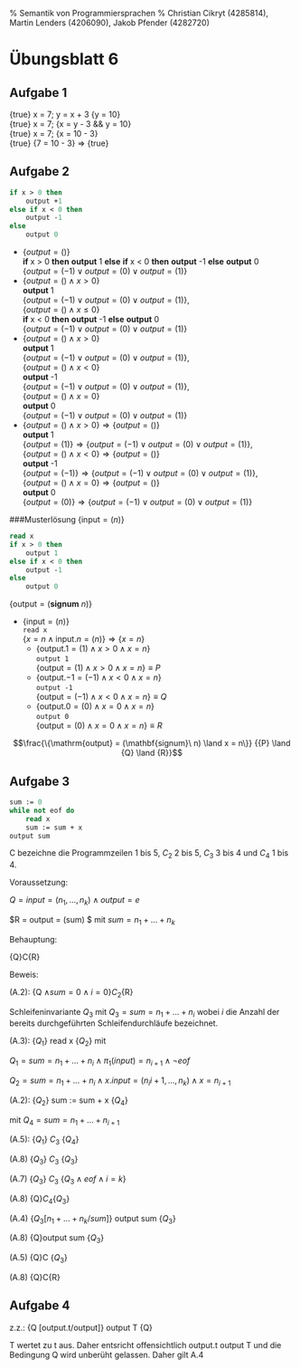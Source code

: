 % Semantik von Programmiersprachen
% Christian Cikryt (4285814), Martin Lenders (4206090), Jakob Pfender (4282720)

Übungsblatt 6
=============

Aufgabe 1
---------

{true} x = 7; y = x + 3 {y = 10} \
{true} x = 7; {x = y - 3 && y = 10} \
{true} x = 7; {x = 10 - 3} \
{true} {7 = 10 - 3} => {true}

Aufgabe 2
---------
```Pascal
if x > 0 then
    output +1
else if x < 0 then
    output -1
else
    output 0
```

* $\{output = ()\}$\
    **if** x > 0 **then** **output** 1 **else** **if** x < 0 **then** **output** -1 **else** **output** 0 \
  $\{output = (-1) \lor output = (0) \lor output = (1)\}$
* $\{output = () \land x > 0\}$\
    **output** 1\
  $\{output = (-1) \lor output = (0) \lor output = (1)\}$, \
  $\{output = () \land x \leq 0\}$\
    **if** x < 0 **then** **output** -1 **else** **output** 0 \
  $\{output = (-1) \lor output = (0) \lor output = (1)\}$
* $\{output = () \land x > 0\}$\
    **output** 1\
  $\{output = (-1) \lor output = (0) \lor output = (1)\}$, \
  $\{output = () \land x < 0\}$\
    **output** -1\
  $\{output = (-1) \lor output = (0) \lor output = (1)\}$, \
  $\{output = () \land x = 0\}$\
    **output** 0 \
  $\{output = (-1) \lor output = (0) \lor output = (1)\}$
* $\{output = () \land x > 0\} \Rightarrow \{output = ()\}$\
    **output** 1\
  $\{output = (1)\} \Rightarrow \{output = (-1) \lor output = (0) \lor output = (1)\}$, \
  $\{output = () \land x < 0\} \Rightarrow \{output = ()\}$\
    **output** -1\
  $\{output = (-1)\} \Rightarrow \{output = (-1) \lor output = (0) \lor output = (1)\}$, \
  $\{output = () \land x = 0\} \Rightarrow \{output = ()\}$\
    **output** 0 \
  $\{output = (0)\} \Rightarrow \{output = (-1) \lor output = (0) \lor output = (1)\}$

###Musterlösung
$\{\mathrm{input} = (n)\}$

```Pascal
read x
if x > 0 then
    output 1
else if x < 0 then
    output -1
else
    output 0
```

$\{\mathrm{output} = (\mathbf{signum}\ n)\}$

* $\{\mathrm{input} = (n)\}$ \
  ``read x`` \
  $\{x = n \land \mathrm{input}.n = (n)\} \Rightarrow \{x = n\}$
    - $\{\mathrm{output}.{1} = (1) \land x > 0 \land x = n\}$ \
        ``output 1`` \
      $\{\mathrm{output} = (1) \land x > 0 \land x = n\} \equiv P$
    - $\{\mathrm{output}.{-1} = (-1) \land x < 0 \land x = n\}$ \
        ``output -1`` \
      $\{\mathrm{output} = (-1) \land x < 0 \land x = n\} \equiv Q$
    - $\{\mathrm{output}.{0} = (0) \land x = 0 \land x = n\}$ \
        ``output 0`` \
      $\{\mathrm{output} = (0) \land x = 0 \land x = n\} \equiv R$
 
$$\frac{\{\mathrm{output} = (\mathbf{signum}\ n) \land x = n\}}
       {{P} \land {Q} \land {R}}$$

Aufgabe 3
---------

```Pascal
sum := 0
while not eof do
	read x
	sum := sum + x
output sum
```
C bezeichne die Programmzeilen 1 bis 5, $C_2$ 2 bis 5, $C_3$ 3 bis 4 und $C_4$ 1 bis 4.

Voraussetzung:

$Q = input = (n_1, \hdots, n_k) \land output = e$

$R = output = (sum) $ mit $sum = n_1 + \hdots + n_k$

Behauptung:

{Q}C{R}

Beweis:

(A.2): {Q $\land sum = 0 \land i = 0$}$C_2${R}

Schleifeninvariante $Q_3$ mit $Q_3 = sum = n_1 + \hdots +  n_i$ wobei $i$ die Anzahl der bereits durchgeführten Schleifendurchläufe bezeichnet.

(A.3): {$Q_1$} read x  {$Q_2$} mit

$Q_1 = sum = n_1 + \hdots + n_i \land \pi_1(input) = n_{i+1} \land \lnot eof$

$Q_2 = sum = n_1 + \hdots + n_i \land x.input = (n_i{i+1},\hdots, n_k) \land x = n_{i+1}$


(A.2): {$Q_2$} sum := sum + x {$Q_4$}

mit $Q_4 = sum = n_1 + \hdots + n_{i+1}$

(A.5): {$Q_1$} $C_3$ {$Q_4$}

(A.8) {$Q_3$} $C_3$ {$Q_3$}

(A.7) {$Q_3$} $C_3$ {$Q_3 \land eof \land i = k$}

(A.8) {Q}$C_4${$Q_3$}

(A.4) {$Q_3[n_1 + \hdots + n_k/sum]$} output sum {$Q_3$}

(A.8) {Q}output sum {$Q_3$}

(A.5) {Q}C {$Q_3$}

(A.8) {Q}C{R}


Aufgabe 4
---------

z.z.: {Q [output.t/output]} output T {Q}

T wertet zu t aus. Daher entsricht offensichtlich output.t output T und die Bedingung Q wird unberüht gelassen.
Daher gilt A.4

